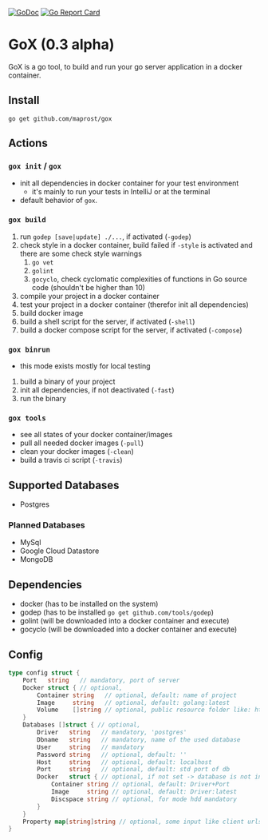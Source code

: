[![GoDoc](https://godoc.org/github.com/maprost/gox/gxcfg?status.svg)](https://godoc.org/github.com/maprost/gox/gxcfg)
[![Go Report Card](https://goreportcard.com/badge/github.com/maprost/gox)](https://goreportcard.com/report/github.com/maprost/gox)

# GoX (0.3 alpha)

GoX is a go tool, to build and run your go server application in a docker container.

## Install 

`go get github.com/maprost/gox`

## Actions
### `gox init` / `gox`
- init all dependencies in docker container for your test environment 
    - it's mainly to run your tests in IntelliJ or at the terminal
- default behavior of `gox`. 

### `gox build`
1. run `godep [save|update] ./...`, if activated (`-godep`)
1. check style in a docker container, build failed if `-style` is activated and there are some check style warnings
    1. `go vet`
    1. `golint`
    1. `gocyclo`, check cyclomatic complexities of functions in Go source code (shouldn't be higher than 10)
1. compile your project in a docker container
1. test your project in a docker container (therefor init all dependencies)
1. build docker image
1. build a shell script for the server, if activated (`-shell`)
1. build a docker compose script for the server, if activated (`-compose`)

### `gox binrun`
- this mode exists mostly for local testing
1. build a binary of your project
1. init all dependencies, if not deactivated (`-fast`)
1. run the binary

### `gox tools`
- see all states of your docker container/images
- pull all needed docker images (`-pull`)
- clean your docker images (`-clean`)
- build a travis ci script (`-travis`)

## Supported Databases
- Postgres

### Planned Databases
- MySql
- Google Cloud Datastore
- MongoDB

## Dependencies
- docker (has to be installed on the system)
- godep (has to be installed `go get github.com/tools/godep`)
- golint (will be downloaded into a docker container and execute)
- gocyclo (will be downloaded into a docker container and execute)
    
## Config
```go
type config struct {
	Port   string   // mandatory, port of server
	Docker struct { // optional,
		Container string   // optional, default: name of project
		Image     string   // optional, default: golang:latest
		Volume    []string // optional, public resource folder like: html, css, images...
	}
	Databases []struct { // optional,
		Driver   string   // mandatory, 'postgres'
		Dbname   string   // mandatory, name of the used database
		User     string   // mandatory
		Password string   // optional, default: ''
		Host     string   // optional, default: localhost
		Port     string   // optional, default: std port of db
		Docker   struct { // optional, if not set -> database is not in a docker container
			Container string // optional, default: Driver+Port
			Image     string // optional, default: Driver:latest
			Discspace string // optional, for mode hdd mandatory
		}
	}
	Property map[string]string // optional, some input like client urls or keys
}
```